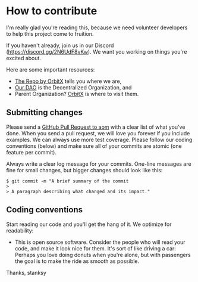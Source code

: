 # How to contribute

I'm really glad you're reading this, because we need volunteer developers to help this project come to fruition.

If you haven't already, join us in our Discord (https://discord.gg/2N6UdF8vKw). We want you working on things you're excited about.

Here are some important resources:

  * [The Repo by OrbitX](https://theaom.substack.com) tells you where we are,
  * [Our DAO](https://www.ducatdao.xyz) is the Decentralized Organization, and
  * Parent Organization? [OrbitX](https://orbitalxploration.com) is where to visit them.

## Submitting changes

Please send a [GitHub Pull Request to aom](https://github.com/stanksy17/aom/pulls) with a clear list of what you've done. When you send a pull request, we will love you forever if you include examples. We can always use more test coverage. Please follow our coding conventions (below) and make sure all of your commits are atomic (one feature per commit).

Always write a clear log message for your commits. One-line messages are fine for small changes, but bigger changes should look like this:

    $ git commit -m "A brief summary of the commit
    > 
    > A paragraph describing what changed and its impact."

## Coding conventions

Start reading our code and you'll get the hang of it. We optimize for readability:

  * This is open source software. Consider the people who will read your code, and make it look nice for them. It's sort of like driving a car: Perhaps you love doing donuts when you're alone, but with passengers the goal is to make the ride as smooth as possible.
  

Thanks,
stanksy
